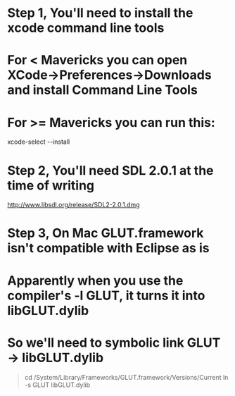 
# Step 1, You'll need to install the xcode command line tools
# For < Mavericks you can open XCode->Preferences->Downloads and install Command Line Tools
# For >= Mavericks you can run this:
xcode-select --install

# Step 2, You'll need SDL 2.0.1 at the time of writing
http://www.libsdl.org/release/SDL2-2.0.1.dmg

# Step 3, On Mac GLUT.framework isn't compatible with Eclipse as is
# Apparently when you use the compiler's -l GLUT, it turns it into libGLUT.dylib
# So we'll need to symbolic link GLUT -> libGLUT.dylib
> cd /System/Library/Frameworks/GLUT.framework/Versions/Current
> ln -s GLUT libGLUT.dylib

